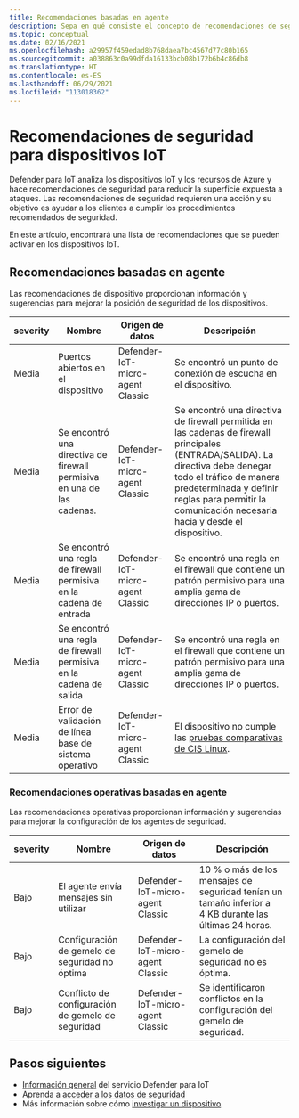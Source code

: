 ```yaml
---
title: Recomendaciones basadas en agente
description: Sepa en qué consiste el concepto de recomendaciones de seguridad y cómo se usan en dispositivos de Defender para IoT.
ms.topic: conceptual
ms.date: 02/16/2021
ms.openlocfilehash: a29957f459edad8b768daea7bc4567d77c80b165
ms.sourcegitcommit: a038863c0a99dfda16133bcb08b172b6b4c86db8
ms.translationtype: HT
ms.contentlocale: es-ES
ms.lasthandoff: 06/29/2021
ms.locfileid: "113018362"
---
```

# <a name="security-recommendations-for-iot-devices"></a>Recomendaciones de seguridad para dispositivos IoT

Defender para IoT analiza los dispositivos IoT y los recursos de Azure y hace recomendaciones de seguridad para reducir la superficie expuesta a ataques.
Las recomendaciones de seguridad requieren una acción y su objetivo es ayudar a los clientes a cumplir los procedimientos recomendados de seguridad.

En este artículo, encontrará una lista de recomendaciones que se pueden activar en los dispositivos IoT.

## <a name="agent-based-recommendations"></a>Recomendaciones basadas en agente

Las recomendaciones de dispositivo proporcionan información y sugerencias para mejorar la posición de seguridad de los dispositivos.

| severity | Nombre | Origen de datos | Descripción |
|--|--|--|--|
| Media | Puertos abiertos en el dispositivo | Defender-IoT-micro-agent Classic| Se encontró un punto de conexión de escucha en el dispositivo. |
| Media | Se encontró una directiva de firewall permisiva en una de las cadenas. | Defender-IoT-micro-agent Classic| Se encontró una directiva de firewall permitida en las cadenas de firewall principales (ENTRADA/SALIDA). La directiva debe denegar todo el tráfico de manera predeterminada y definir reglas para permitir la comunicación necesaria hacia y desde el dispositivo. |
| Media | Se encontró una regla de firewall permisiva en la cadena de entrada | Defender-IoT-micro-agent Classic| Se encontró una regla en el firewall que contiene un patrón permisivo para una amplia gama de direcciones IP o puertos. |
| Media | Se encontró una regla de firewall permisiva en la cadena de salida | Defender-IoT-micro-agent Classic| Se encontró una regla en el firewall que contiene un patrón permisivo para una amplia gama de direcciones IP o puertos. |
| Media | Error de validación de línea base de sistema operativo | Defender-IoT-micro-agent Classic| El dispositivo no cumple las [pruebas comparativas de CIS Linux](https://www.cisecurity.org/cis-benchmarks/). |

### <a name="agent-based-operational-recommendations"></a>Recomendaciones operativas basadas en agente

Las recomendaciones operativas proporcionan información y sugerencias para mejorar la configuración de los agentes de seguridad.

| severity | Nombre | Origen de datos | Descripción |
|--|--|--|--|
| Bajo | El agente envía mensajes sin utilizar | Defender-IoT-micro-agent Classic | 10 % o más de los mensajes de seguridad tenían un tamaño inferior a 4 KB durante las últimas 24 horas. |
| Bajo | Configuración de gemelo de seguridad no óptima | Defender-IoT-micro-agent Classic | La configuración del gemelo de seguridad no es óptima. |
| Bajo | Conflicto de configuración de gemelo de seguridad | Defender-IoT-micro-agent Classic | Se identificaron conflictos en la configuración del gemelo de seguridad. |

## <a name="next-steps"></a>Pasos siguientes

- [Información general](overview.md) del servicio Defender para IoT
- Aprenda a [acceder a los datos de seguridad](how-to-security-data-access.md)
- Más información sobre cómo [investigar un dispositivo](how-to-investigate-device.md)
